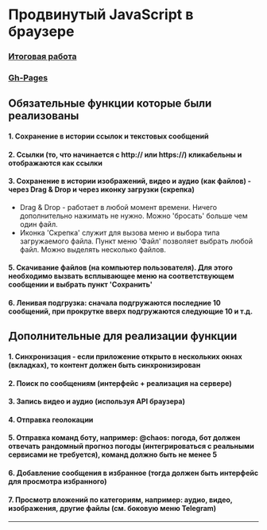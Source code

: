 # Продвинутый JavaScript в браузере
### [Итоговая работа]()
### [Gh-Pages](https://tomsg03.github.io/ahj-diplom-v2/)

## Обязательные функции которые были реализованы

####    1.  Сохранение в истории ссылок и текстовых сообщений
####    2.  Ссылки (то, что начинается с http:// или https://) кликабельны и отображаются как ссылки
####    3.  Сохранение в истории изображений, видео и аудио (как файлов) - через Drag & Drop и через иконку загрузки (скрепка)
- Drag & Drop - работает в любой момент времени. Ничего дополнительно нажимать не нужно. Можно 'бросать' больше чем один файл.
- Иконка 'Cкрепка' служит для вызова меню и выбора типа загружаемого файла. Пункт меню 'Файл' позволяет выбрать любой файл. Можно выделять несколько файлов. 
####    5. Скачивание файлов (на компьютер пользователя). Для этого необходимо вызвать всплывающее меню на соответствующем сообщении и выбрать пункт 'Сохранить'
####    6. Ленивая подгрузка: сначала подгружаются последние 10 сообщений, при прокрутке вверх подгружаются следующие 10 и т.д.

## Дополнительные для реализации функции

#### 1. Синхронизация - если приложение открыто в нескольких окнах (вкладках), то контент должен быть синхронизирован
#### 2. Поиск по сообщениям (интерфейс + реализация на сервере)
#### 3. Запись видео и аудио (используя API браузера)
#### 4. Отправка геолокации
#### 5. Отправка команд боту, например: @chaos: погода, бот должен отвечать рандомный прогноз погоды (интегрироваться с реальными сервисами не требуется), команд должно быть не менее 5
#### 6. Добавление сообщения в избранное (тогда должен быть интерфейс для просмотра избранного)
#### 7. Просмотр вложений по категориям, например: аудио, видео, изображения, другие файлы (см. боковую меню Telegram)

---



